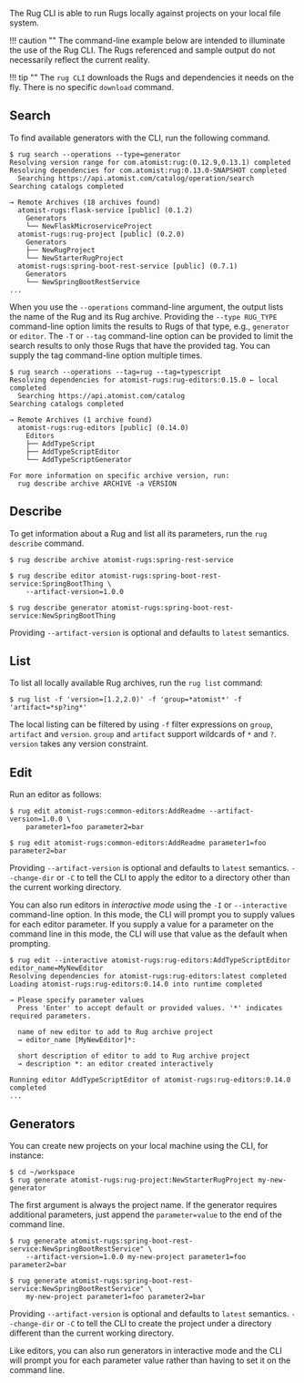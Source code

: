 The Rug CLI is able to run Rugs locally against projects on your local
file system.

!!! caution ""
    The command-line example below are intended to illuminate the use
    of the Rug CLI.  The Rugs referenced and sample output do not
    necessarily reflect the current reality.

!!! tip ""
    The `rug CLI` downloads the Rugs and dependencies it needs on the
    fly. There is no specific `download` command.

## Search

To find available generators with the CLI, run the following command.

```console
$ rug search --operations --type=generator
Resolving version range for com.atomist:rug:(0.12.9,0.13.1) completed
Resolving dependencies for com.atomist:rug:0.13.0-SNAPSHOT completed
  Searching https://api.atomist.com/catalog/operation/search
Searching catalogs completed

→ Remote Archives (18 archives found)
  atomist-rugs:flask-service [public] (0.1.2)
    Generators
    └── NewFlaskMicroserviceProject
  atomist-rugs:rug-project [public] (0.2.0)
    Generators
    ├── NewRugProject
    └── NewStarterRugProject
  atomist-rugs:spring-boot-rest-service [public] (0.7.1)
    Generators
    └── NewSpringBootRestService
...
```

When you use the `--operations` command-line argument, the output
lists the name of the Rug and its Rug archive.  Providing the `--type
RUG_TYPE` command-line option limits the results to Rugs of that type,
e.g., `generator` or `editor`.  The `-T` or `--tag` command-line
option can be provided to limit the search results to only those Rugs
that have the provided tag.  You can supply the tag command-line
option multiple times.

```console
$ rug search --operations --tag=rug --tag=typescript
Resolving dependencies for atomist-rugs:rug-editors:0.15.0 ← local completed
  Searching https://api.atomist.com/catalog
Searching catalogs completed

→ Remote Archives (1 archive found)
  atomist-rugs:rug-editors [public] (0.14.0)
    Editors
    ├── AddTypeScript
    ├── AddTypeScriptEditor
    └── AddTypeScriptGenerator

For more information on specific archive version, run:
  rug describe archive ARCHIVE -a VERSION
```

## Describe

To get information about a Rug and list all its parameters, run the
`rug describe` command.

```console
$ rug describe archive atomist-rugs:spring-rest-service

$ rug describe editor atomist-rugs:spring-boot-rest-service:SpringBootThing \
    --artifact-version=1.0.0

$ rug describe generator atomist-rugs:spring-boot-rest-service:NewSpringBootThing
```

Providing `--artifact-version` is optional and defaults to `latest`
semantics.

## List

To list all locally available Rug archives, run the `rug list`
command:

```console
$ rug list -f 'version=[1.2,2.0)' -f 'group=*atomist*' -f 'artifact=*sp?ing*'
```

The local listing can be filtered by using `-f` filter expressions on
`group`, `artifact` and `version`. `group` and `artifact` support
wildcards of `*` and `?`.  `version` takes any version constraint.

## Edit

Run an editor as follows:

```console
$ rug edit atomist-rugs:common-editors:AddReadme --artifact-version=1.0.0 \
    parameter1=foo parameter2=bar

$ rug edit atomist-rugs:common-editors:AddReadme parameter1=foo parameter2=bar
```

Providing `--artifact-version` is optional and defaults to `latest`
semantics.  `--change-dir` or `-C` to tell the CLI to apply the editor
to a directory other than the current working directory.

You can also run editors in *interactive mode* using the `-I` or
`--interactive` command-line option.  In this mode, the CLI will
prompt you to supply values for each editor parameter.  If you supply
a value for a parameter on the command line in this mode, the CLI will
use that value as the default when prompting.

```console
$ rug edit --interactive atomist-rugs:rug-editors:AddTypeScriptEditor editor_name=MyNewEditor
Resolving dependencies for atomist-rugs:rug-editors:latest completed
Loading atomist-rugs:rug-editors:0.14.0 into runtime completed

→ Please specify parameter values
  Press 'Enter' to accept default or provided values. '*' indicates required parameters.

  name of new editor to add to Rug archive project
  → editor_name [MyNewEditor]*:

  short description of editor to add to Rug archive project
  → description *: an editor created interactively

Running editor AddTypeScriptEditor of atomist-rugs:rug-editors:0.14.0 completed
...
```

## Generators

You can create new projects on your local machine using the CLI, for instance:

```console
$ cd ~/workspace
$ rug generate atomist-rugs:rug-project:NewStarterRugProject my-new-generator
```

The first argument is always the project name.  If the generator
requires additional parameters, just append the `parameter=value` to
the end of the command line.

```console
$ rug generate atomist-rugs:spring-boot-rest-service:NewSpringBootRestService" \
    --artifact-version=1.0.0 my-new-project parameter1=foo parameter2=bar

$ rug generate atomist-rugs:spring-boot-rest-service:NewSpringBootRestService" \
    my-new-project parameter1=foo parameter2=bar
```

Providing `--artifact-version` is optional and defaults to `latest`
semantics.  `--change-dir` or `-C` to tell the CLI to create the
project under a directory different than the current working
directory.

Like editors, you can also run generators in interactive mode and the
CLI will prompt you for each parameter value rather than having to set
it on the command line.
